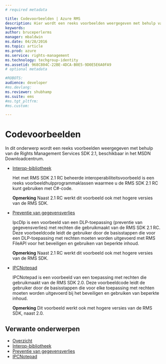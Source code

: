 ```yaml
---
# required metadata

title: Codevoorbeelden | Azure RMS
description: Hier wordt een reeks voorbeelden weergegeven met behulp van de RMS SDK 2.1.
keywords:
author: bruceperlerms
manager: mbaldwin
ms.date: 04/28/2016
ms.topic: article
ms.prod: azure
ms.service: rights-management
ms.technology: techgroup-identity
ms.assetid: 968C804C-22BE-4DCA-B0E5-9D0E5E6A0FA9
# optional metadata

#ROBOTS:
audience: developer
#ms.devlang:
ms.reviewer: shubhamp
ms.suite: ems
#ms.tgt_pltfrm:
#ms.custom:

---
```


# Codevoorbeelden

In dit onderwerp wordt een reeks voorbeelden weergegeven met behulp van de Rights Management Services SDK 2.1, beschikbaar in het MSDN Downloadcentrum.

- [Interop-bibliotheek](https://Code.MSDN.Microsoft.Com/AD-RMS-SDK-20-Interop-eb3fbce7)

  Het met RMS SDK 2.1 RC beheerde interoperabiliteitsvoorbeeld is een reeks voorbeeldhulpprogrammaklassen waarmee u de RMS SDK 2.1 RC kunt gebruiken met C#-code.

  **Opmerking** Naast 2.1 RC werkt dit voorbeeld ook met hogere versies van de RMS SDK.

- [Preventie van gegevensverlies](https://Code.MSDN.Microsoft.Com/IpcDlp-Sample-Application-d30bb99d)

  IpcDlp is een voorbeeld van een DLP-toepassing (preventie van gegevensverlies) met rechten die gebruikmaakt van de RMS SDK 2.1 RC. Deze voorbeeldcode leidt de gebruiker door de basisstappen die voor een DLP-toepassing met rechten moeten worden uitgevoerd met RMS FileAPI voor het beveiligen en gebruiken van beperkte inhoud.

  **Opmerking** Naast 2.1 RC werkt dit voorbeeld ook met hogere versies van de RMS SDK.

- [IPCNotepad](https://Code.MSDN.Microsoft.Com/IPCNotepad-Sample-f67dae80)

  IPCNotepad is een voorbeeld van een toepassing met rechten die gebruikmaakt van de RMS SDK 2.0. Deze voorbeeldcode leidt de gebruiker door de basisstappen die voor elke toepassing met rechten moeten worden uitgevoerd bij het beveiligen en gebruiken van beperkte inhoud.

  **Opmerking** Dit voorbeeld werkt ook met hogere versies van de RMS SDK, naast 2.0.
 
## Verwante onderwerpen

* [Overzicht](ad-rms-overview.md)
* [Interop-bibliotheek](https://Code.MSDN.Microsoft.Com/AD-RMS-SDK-20-Interop-eb3fbce7)
* [Preventie van gegevensverlies](https://Code.MSDN.Microsoft.Com/IpcDlp-Sample-Application-d30bb99d)
* [IPCNotepad](https://Code.MSDN.Microsoft.Com/IPCNotepad-Sample-f67dae80)
 

 


<!--HONumber=Apr16_HO4-->


